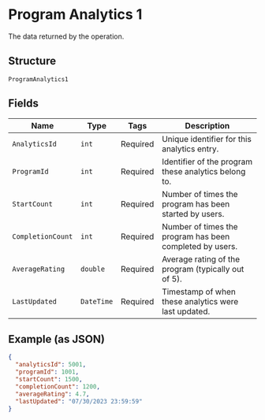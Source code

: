
# Program Analytics 1

The data returned by the operation.

## Structure

`ProgramAnalytics1`

## Fields

| Name | Type | Tags | Description |
|  --- | --- | --- | --- |
| `AnalyticsId` | `int` | Required | Unique identifier for this analytics entry. |
| `ProgramId` | `int` | Required | Identifier of the program these analytics belong to. |
| `StartCount` | `int` | Required | Number of times the program has been started by users. |
| `CompletionCount` | `int` | Required | Number of times the program has been completed by users. |
| `AverageRating` | `double` | Required | Average rating of the program (typically out of 5). |
| `LastUpdated` | `DateTime` | Required | Timestamp of when these analytics were last updated. |

## Example (as JSON)

```json
{
  "analyticsId": 5001,
  "programId": 1001,
  "startCount": 1500,
  "completionCount": 1200,
  "averageRating": 4.7,
  "lastUpdated": "07/30/2023 23:59:59"
}
```

